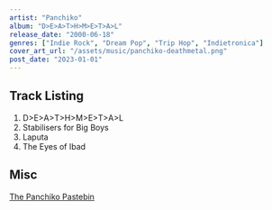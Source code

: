 ```yaml
---
artist: "Panchiko"
album: "D>E>A>T>H>M>E>T>A>L"
release_date: "2000-06-18"
genres: ["Indie Rock", "Dream Pop", "Trip Hop", "Indietronica"]
cover_art_url: "/assets/music/panchiko-deathmetal.png"
post_date: "2023-01-01"
---
```


## Track Listing

1. D>E>A>T>H>M>E>T>A>L
2. Stabilisers for Big Boys
3. Laputa
4. The Eyes of Ibad

## Misc

[The Panchiko Pastebin](https://pastebin.com/cbFkxD2m)
